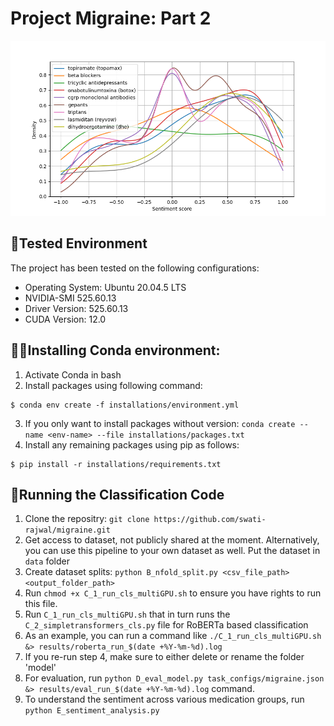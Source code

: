# Project Migraine: Part 2
![Example Image](figures/sentiment_distribution.png)

## 🎯Tested Environment
The project has been tested on the following configurations:
- Operating System: Ubuntu 20.04.5 LTS
- NVIDIA-SMI 525.60.13
- Driver Version: 525.60.13
- CUDA Version: 12.0

## 👩‍💻Installing Conda environment:
1. Activate Conda in bash
2. Install packages using following command:
```
$ conda env create -f installations/environment.yml
```
3. If you only want to install packages without version: ```conda create --name <env-name> --file installations/packages.txt```
4. Install any remaining packages using pip as follows:
```
$ pip install -r installations/requirements.txt
```
## 🏃Running the Classification Code
1. Clone the repositry: ```git clone https://github.com/swati-rajwal/migraine.git```
2. Get access to dataset, not publicly shared at the moment. Alternatively, you can use this pipeline to your own dataset as well. Put the dataset in ```data``` folder
3. Create dataset splits: ```python B_nfold_split.py <csv_file_path> <output_folder_path>```
4. Run ```chmod +x C_1_run_cls_multiGPU.sh``` to ensure you have rights to run this file.
5. Run ```C_1_run_cls_multiGPU.sh``` that in turn runs the ```C_2_simpletransformers_cls.py``` file for RoBERTa based classification
6. As an example, you can run a command like ```./C_1_run_cls_multiGPU.sh &> results/roberta_run_$(date +%Y-%m-%d).log```
6. If you re-run step 4, make sure to either delete or rename the folder 'model'
7. For evaluation, run ```python D_eval_model.py task_configs/migraine.json &> results/eval_run_$(date +%Y-%m-%d).log``` command.
8. To understand the sentiment across various medication groups, run ```python E_sentiment_analysis.py```